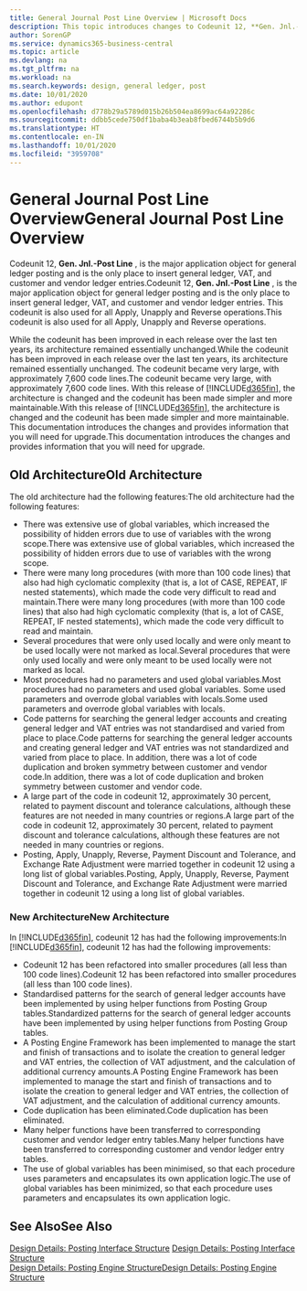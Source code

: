```yaml
---
title: General Journal Post Line Overview | Microsoft Docs
description: This topic introduces changes to Codeunit 12, **Gen. Jnl.-Post Line** , which is the major application object for general ledger posting and is the only place to insert general ledger, VAT, and customer and vendor ledger entries.
author: SorenGP
ms.service: dynamics365-business-central
ms.topic: article
ms.devlang: na
ms.tgt_pltfrm: na
ms.workload: na
ms.search.keywords: design, general ledger, post
ms.date: 10/01/2020
ms.author: edupont
ms.openlocfilehash: d778b29a5789d015b26b504ea8699ac64a92286c
ms.sourcegitcommit: ddbb5cede750df1baba4b3eab8fbed6744b5b9d6
ms.translationtype: HT
ms.contentlocale: en-IN
ms.lasthandoff: 10/01/2020
ms.locfileid: "3959708"
---
```

# <a name="general-journal-post-line-overview"></a><span data-ttu-id="06762-103">General Journal Post Line Overview</span><span class="sxs-lookup"><span data-stu-id="06762-103">General Journal Post Line Overview</span></span>
<span data-ttu-id="06762-104">Codeunit 12, **Gen. Jnl.-Post Line** , is the major application object for general ledger posting and is the only place to insert general ledger, VAT, and customer and vendor ledger entries.</span><span class="sxs-lookup"><span data-stu-id="06762-104">Codeunit 12, **Gen. Jnl.-Post Line** , is the major application object for general ledger posting and is the only place to insert general ledger, VAT, and customer and vendor ledger entries.</span></span> <span data-ttu-id="06762-105">This codeunit is also used for all Apply, Unapply and Reverse operations.</span><span class="sxs-lookup"><span data-stu-id="06762-105">This codeunit is also used for all Apply, Unapply and Reverse operations.</span></span>  
  
<span data-ttu-id="06762-106">While the codeunit has been improved in each release over the last ten years, its architecture remained essentially unchanged.</span><span class="sxs-lookup"><span data-stu-id="06762-106">While the codeunit has been improved in each release over the last ten years, its architecture remained essentially unchanged.</span></span> <span data-ttu-id="06762-107">The codeunit became very large, with approximately 7,600 code lines.</span><span class="sxs-lookup"><span data-stu-id="06762-107">The codeunit became very large, with approximately 7,600 code lines.</span></span> <span data-ttu-id="06762-108">With this release of [!INCLUDE[d365fin](includes/d365fin_md.md)], the architecture is changed and the codeunit has been made simpler and more maintainable.</span><span class="sxs-lookup"><span data-stu-id="06762-108">With this release of [!INCLUDE[d365fin](includes/d365fin_md.md)], the architecture is changed and the codeunit has been made simpler and more maintainable.</span></span> <span data-ttu-id="06762-109">This documentation introduces the changes and provides information that you will need for upgrade.</span><span class="sxs-lookup"><span data-stu-id="06762-109">This documentation introduces the changes and provides information that you will need for upgrade.</span></span>  
  
## <a name="old-architecture"></a><span data-ttu-id="06762-110">Old Architecture</span><span class="sxs-lookup"><span data-stu-id="06762-110">Old Architecture</span></span>  
<span data-ttu-id="06762-111">The old architecture had the following features:</span><span class="sxs-lookup"><span data-stu-id="06762-111">The old architecture had the following features:</span></span>  
  
* <span data-ttu-id="06762-112">There was extensive use of global variables, which increased the possibility of hidden errors due to use of variables with the wrong scope.</span><span class="sxs-lookup"><span data-stu-id="06762-112">There was extensive use of global variables, which increased the possibility of hidden errors due to use of variables with the wrong scope.</span></span>  
* <span data-ttu-id="06762-113">There were many long procedures (with more than 100 code lines) that also had high cyclomatic complexity (that is, a lot of CASE, REPEAT, IF nested statements), which made the code very difficult to read and maintain.</span><span class="sxs-lookup"><span data-stu-id="06762-113">There were many long procedures (with more than 100 code lines) that also had high cyclomatic complexity (that is, a lot of CASE, REPEAT, IF nested statements), which made the code very difficult to read and maintain.</span></span>  
* <span data-ttu-id="06762-114">Several procedures that were only used locally and were only meant to be used locally were not marked as local.</span><span class="sxs-lookup"><span data-stu-id="06762-114">Several procedures that were only used locally and were only meant to be used locally were not marked as local.</span></span>  
* <span data-ttu-id="06762-115">Most procedures had no parameters and used global variables.</span><span class="sxs-lookup"><span data-stu-id="06762-115">Most procedures had no parameters and used global variables.</span></span> <span data-ttu-id="06762-116">Some used parameters and overrode global variables with locals.</span><span class="sxs-lookup"><span data-stu-id="06762-116">Some used parameters and overrode global variables with locals.</span></span>  
* <span data-ttu-id="06762-117">Code patterns for searching the general ledger accounts and creating general ledger and VAT entries was not standardised and varied from place to place.</span><span class="sxs-lookup"><span data-stu-id="06762-117">Code patterns for searching the general ledger accounts and creating general ledger and VAT entries was not standardized and varied from place to place.</span></span> <span data-ttu-id="06762-118">In addition, there was a lot of code duplication and broken symmetry between customer and vendor code.</span><span class="sxs-lookup"><span data-stu-id="06762-118">In addition, there was a lot of code duplication and broken symmetry between customer and vendor code.</span></span>  
* <span data-ttu-id="06762-119">A large part of the code in codeunit 12, approximately 30 percent, related to payment discount and tolerance calculations, although these features are not needed in many countries or regions.</span><span class="sxs-lookup"><span data-stu-id="06762-119">A large part of the code in codeunit 12, approximately 30 percent, related to payment discount and tolerance calculations, although these features are not needed in many countries or regions.</span></span>  
* <span data-ttu-id="06762-120">Posting, Apply, Unapply, Reverse, Payment Discount and Tolerance, and Exchange Rate Adjustment were married together in codeunit 12 using a long list of global variables.</span><span class="sxs-lookup"><span data-stu-id="06762-120">Posting, Apply, Unapply, Reverse, Payment Discount and Tolerance, and Exchange Rate Adjustment were married together in codeunit 12 using a long list of global variables.</span></span>  
  
### <a name="new-architecture"></a><span data-ttu-id="06762-121">New Architecture</span><span class="sxs-lookup"><span data-stu-id="06762-121">New Architecture</span></span>  
<span data-ttu-id="06762-122">In [!INCLUDE[d365fin](includes/d365fin_md.md)], codeunit 12 has had the following improvements:</span><span class="sxs-lookup"><span data-stu-id="06762-122">In [!INCLUDE[d365fin](includes/d365fin_md.md)], codeunit 12 has had the following improvements:</span></span>  
  
* <span data-ttu-id="06762-123">Codeunit 12 has been refactored into smaller procedures (all less than 100 code lines).</span><span class="sxs-lookup"><span data-stu-id="06762-123">Codeunit 12 has been refactored into smaller procedures (all less than 100 code lines).</span></span>  
* <span data-ttu-id="06762-124">Standardised patterns for the search of general ledger accounts have been implemented by using helper functions from Posting Group tables.</span><span class="sxs-lookup"><span data-stu-id="06762-124">Standardized patterns for the search of general ledger accounts have been implemented by using helper functions from Posting Group tables.</span></span>  
* <span data-ttu-id="06762-125">A Posting Engine Framework has been implemented to manage the start and finish of transactions and to isolate the creation to general ledger and VAT entries, the collection of VAT adjustment, and the calculation of additional currency amounts.</span><span class="sxs-lookup"><span data-stu-id="06762-125">A Posting Engine Framework has been implemented to manage the start and finish of transactions and to isolate the creation to general ledger and VAT entries, the collection of VAT adjustment, and the calculation of additional currency amounts.</span></span>  
* <span data-ttu-id="06762-126">Code duplication has been eliminated.</span><span class="sxs-lookup"><span data-stu-id="06762-126">Code duplication has been eliminated.</span></span>  
* <span data-ttu-id="06762-127">Many helper functions have been transferred to corresponding customer and vendor ledger entry tables.</span><span class="sxs-lookup"><span data-stu-id="06762-127">Many helper functions have been transferred to corresponding customer and vendor ledger entry tables.</span></span>  
* <span data-ttu-id="06762-128">The use of global variables has been minimised, so that each procedure uses parameters and encapsulates its own application logic.</span><span class="sxs-lookup"><span data-stu-id="06762-128">The use of global variables has been minimized, so that each procedure uses parameters and encapsulates its own application logic.</span></span>  
  
## <a name="see-also"></a><span data-ttu-id="06762-129">See Also</span><span class="sxs-lookup"><span data-stu-id="06762-129">See Also</span></span>  
<span data-ttu-id="06762-130">[Design Details: Posting Interface Structure](design-details-posting-interface-structure.md) </span><span class="sxs-lookup"><span data-stu-id="06762-130">[Design Details: Posting Interface Structure](design-details-posting-interface-structure.md) </span></span>  
[<span data-ttu-id="06762-131">Design Details: Posting Engine Structure</span><span class="sxs-lookup"><span data-stu-id="06762-131">Design Details: Posting Engine Structure</span></span>](design-details-posting-engine-structure.md)
